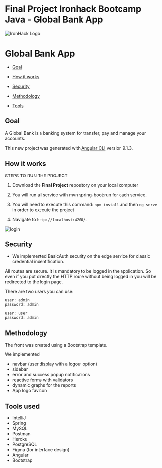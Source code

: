 # Final Project Ironhack Bootcamp Java - Global Bank App

![IronHack Logo](https://s3-eu-west-1.amazonaws.com/ih-materials/uploads/upload_d5c5793015fec3be28a63c4fa3dd4d55.png)

# Global Bank App

* [Goal](#goal)

* [How it works](#how-it-works)

* [Security](#security)

* [Methodology](#methodology)

* [Tools](#tools)


## <a name="goal"></a>Goal

A Global Bank is a banking system for transfer, pay and manage your accounts.

This new project was generated with [Angular CLI](https://github.com/angular/angular-cli) version 9.1.3.

## <a name="how-it-works"></a>How it works

STEPS TO RUN THE PROJECT

1. Download the **Final Project** repository on your local computer

3. You will run all service with mvn spring-boot:run for each service.

2. You will need to execute this command:
```npm install```
and then
```ng serve``` in order to execute the project

3. Navigate to `http://localhost:4200/`.

![login](images/login.png)


## <a name="security"></a>Security
* We implemented BasicAuth security on the edge service for classic credential indentification.

All routes are secure. It is mandatory to be logged in the application. So even if you put directly the HTTP route without being logged in you will be redirected to the login page.

There are two users you can use:

````
user: admin
password: admin

user: user
password: admin
````


## <a name="methodology"></a>Methodology

The front was created using a Bootstrap template.

We implemented:
- navbar (user display with a logout option)
- sidebar
- error and success popup notifications
- reactive forms with validators
- dynamic graphs for the reports
- App logo favicon

## <a name="tools"></a>Tools used
- IntelliJ
- Spring
- MySQL
- Postman
- Heroku
- PostgreSQL
- Figma (for interface design)
- Angular
- Bootstrap
